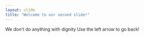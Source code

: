 ```yaml
---
layout: slide
title: "Welcome to our second slide!"
---
```

We don't do anything with dignity
Use the left arrow to go back!
